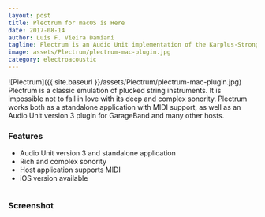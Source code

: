 ```yaml
---
layout: post
title: Plectrum for macOS is Here
date: 2017-08-14
author: Luis F. Vieira Damiani
tagline: Plectrum is an Audio Unit implementation of the Karplus-Strong algorithm. It runs on iOS and macOS both as a standalone application and as an Audio Unit version 3 plug-in.
image: assets/Plectrum/plectrum-mac-plugin.jpg
category: electroacoustic
---
```


<span class="image right">![Plectrum]({{ site.baseurl }}/assets/Plectrum/plectrum-mac-plugin.jpg)</span>
Plectrum is a classic emulation of plucked string instruments. It is impossible not to fall in love with its deep and complex sonority. Plectrum works both as a standalone application with MIDI support, as well as an Audio Unit version 3 plugin for GarageBand and many other hosts.

### Features

- Audio Unit version 3 and standalone application
- Rich and complex sonority
- Host application supports MIDI
- iOS version available

<a href="https://itunes.apple.com/us/app/plectrum/id1271028894" class="image"><img src="{{ site.baseurl }}/assets/Images/App-Store-Mac-165x40.svg" alt="" /></a>

### Screenshot

<div class="box alt">
	<div class="row uniform">
		<div class="12u"><span class="image fit"><img src="{{ site.baseurl }}/assets/Plectrum/plectrum-mac-screen.jpg" alt=""></span></div>
	</div>
</div>